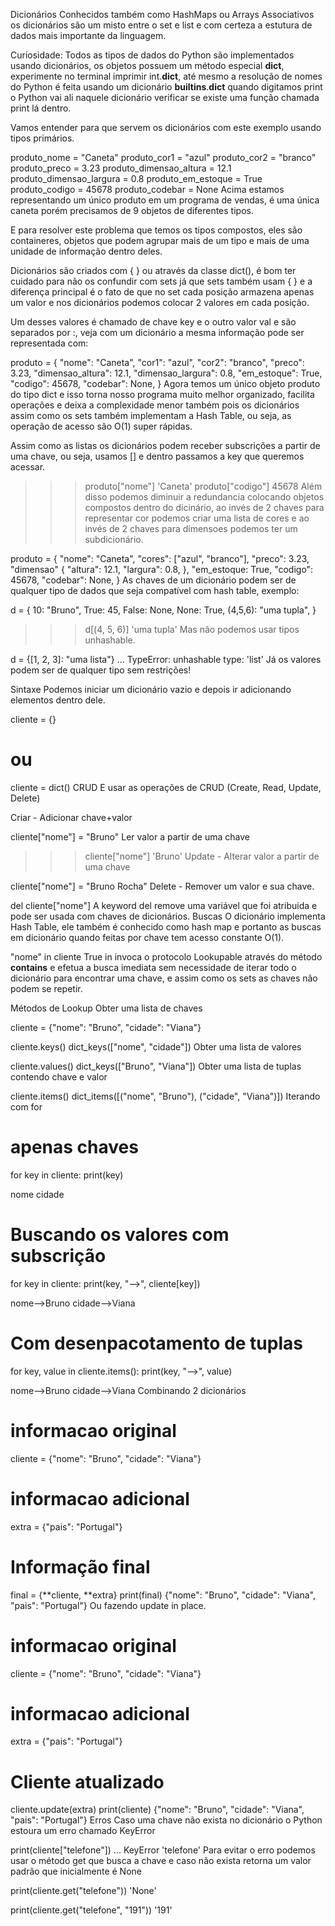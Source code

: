 Dicionários
Conhecidos também como HashMaps ou Arrays Associativos os dicionários são um misto entre o set e list e com certeza a estutura de dados mais importante da linguagem.

Curiosidade: Todos as tipos de dados do Python são implementados usando dicionários, os objetos possuem um método especial __dict__, experimente no terminal imprimir int.__dict__, até mesmo a resolução de nomes do Python é feita usando um dicionário __builtins__.__dict__ quando digitamos print o Python vai ali naquele dicionário verificar se existe uma função chamada print lá dentro.

Vamos entender para que servem os dicionários com este exemplo usando tipos primários.

produto_nome = "Caneta"
produto_cor1 = "azul"
produto_cor2 = "branco"
produto_preco = 3.23
produto_dimensao_altura = 12.1
produto_dimensao_largura = 0.8
produto_em_estoque = True
produto_codigo = 45678
produto_codebar = None
Acima estamos representando um único produto em um programa de vendas, é uma única caneta porém precisamos de 9 objetos de diferentes tipos.

E para resolver este problema que temos os tipos compostos, eles são containeres, objetos que podem agrupar mais de um tipo e mais de uma unidade de informação dentro deles.

Dicionários são criados com { } ou através da classe dict(), é bom ter cuidado para não os confundir com sets já que sets também usam { } e a diferença principal é o fato de que no set cada posição armazena apenas um valor e nos dicionários podemos colocar 2 valores em cada posição.

Um desses valores é chamado de chave key e o outro valor val e são separados por :, veja com um dicionário a mesma informação pode ser representada com:

produto = {
	"nome": "Caneta",
	"cor1": "azul",
	"cor2": "branco",
	"preco": 3.23,
	"dimensao_altura": 12.1,
	"dimensao_largura":  0.8,
	"em_estoque": True,
	"codigo": 45678,
	"codebar": None,
}
Agora temos um único objeto produto do tipo dict e isso torna nosso programa muito melhor organizado, facilita operações e deixa a complexidade menor também pois os dicionários assim como os sets também implementam a Hash Table, ou seja, as operação de acesso são O(1) super rápidas.

Assim como as listas os dicionários podem receber subscrições a partir de uma chave, ou seja, usamos [] e dentro passamos a key que queremos acessar.

>>> produto["nome"]
'Caneta'
>> produto["codigo"]
45678
Além disso podemos diminuir a redundancia colocando objetos compostos dentro do dicinário, ao invés de 2 chaves para representar cor podemos criar uma lista de cores e ao invés de 2 chaves para dimensoes podemos ter um subdicionário.

produto = {
	"nome": "Caneta",
	"cores": ["azul", "branco"],
	"preco": 3.23,
	"dimensao" {
        "altura": 12.1,
	    "largura":  0.8,
    },
	"em_estoque: True,
	"codigo": 45678,
	"codebar": None,
}
As chaves de um dicionário podem ser de qualquer tipo de dados que seja compatível com hash table, exemplo:

d = {
    10: "Bruno",
    True: 45,
    False: None,
    None: True,
    (4,5,6): "uma tupla", 
}

>>> d[(4, 5, 6)]
'uma tupla'
Mas não podemos usar tipos unhashable.

d = {[1, 2, 3]: "uma lista"}
...
TypeError: unhashable type: 'list'
Já os valores podem ser de qualquer tipo sem restrições!

Sintaxe
Podemos iniciar um dicionário vazio e depois ir adicionando elementos dentro dele.

cliente = {}
# ou
cliente = dict()
CRUD
E usar as operações de CRUD (Create, Read, Update, Delete)

Criar - Adicionar chave+valor

cliente["nome"] = "Bruno"
Ler valor a partir de uma chave

>>> cliente["nome"]
'Bruno'
Update - Alterar valor a partir de uma chave

cliente["nome"] = "Bruno Rocha"
Delete - Remover um valor e sua chave.

del cliente["nome"]
A keyword del remove uma variável que foi atribuida e pode ser usada com chaves de dicionários.
Buscas
O dicionário implementa Hash Table, ele também é conhecido como hash map e portanto as buscas em dicionário quando feitas por chave tem acesso constante O(1).

"nome" in cliente
True
in invoca o protocolo Lookupable através do método __contains__ e efetua a busca imediata sem necessidade de iterar todo o dicionário para encontrar uma chave, e assim como os sets as chaves não podem se repetir.

Métodos de Lookup
Obter uma lista de chaves

cliente = {"nome": "Bruno", "cidade": "Viana"}

cliente.keys()
dict_keys(["nome", "cidade"])
Obter uma lista de valores

cliente.values()
dict_keys(["Bruno", "Viana"])
Obter uma lista de tuplas contendo chave e valor

cliente.items()
dict_items([("nome", "Bruno"), ("cidade", "Viana")])
Iterando com for

# apenas chaves
for key in cliente:
    print(key)

nome
cidade


# Buscando os valores com subscrição
for key in cliente:
    print(key, "-->", cliente[key])

nome-->Bruno
cidade-->Viana


# Com desenpacotamento de tuplas
for key, value in cliente.items():
    print(key, "-->", value)

nome-->Bruno
cidade-->Viana
Combinando 2 dicionários
# informacao original
cliente = {"nome": "Bruno", "cidade": "Viana"}

# informacao adicional
extra = {"pais": "Portugal"}

# Informação final
final = {**cliente, **extra}
print(final)
{"nome": "Bruno", "cidade": "Viana", "pais": "Portugal"}
Ou fazendo update in place.

# informacao original
cliente = {"nome": "Bruno", "cidade": "Viana"}

# informacao adicional
extra = {"pais": "Portugal"}

# Cliente atualizado
cliente.update(extra)
print(cliente)
{"nome": "Bruno", "cidade": "Viana", "pais": "Portugal"}
Erros
Caso uma chave não exista no dicionário o Python estoura um erro chamado KeyError

print(cliente["telefone"])
...
KeyError 'telefone'
Para evitar o erro podemos usar o método get que busca a chave e caso não exista retorna um valor padrão que inicialmente é None

print(cliente.get("telefone"))
'None'

print(cliente.get("telefone", "191"))
'191'
